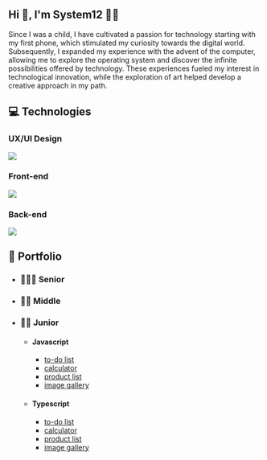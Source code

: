 <!---
system12dev/system12dev is a ✨ special ✨ repository because its `README.md` (this file) appears on your GitHub profile.
You can click the Preview link to take a look at your changes.
--->



<section>
    <h1>Hi 👋, I'm System12 👨‍💻</h1>
    <p>
        Since I was a child, I have cultivated a passion for technology starting with my first phone, which stimulated
        my curiosity towards the digital world. Subsequently, I expanded my experience with the advent of the computer,
        allowing me to explore the operating system and discover the infinite possibilities offered by technology. These
        experiences fueled my interest in technological innovation, while the exploration of art helped develop a
        creative approach in my path.</p>
</section>
<section>
    <h2>💻 Technologies</h2>
    <h3>UX/UI Design</h3>
        <img src="https://skillicons.dev/icons?i=figma" />
    <h3>Front-end</h3>
      <a href="https://skillicons.dev">
    <img src="https://skillicons.dev/icons?i=html,css,js,ts,react" />
  </a>
    <h3>Back-end</h3>
  <a href="https://skillicons.dev">
    <img src="https://skillicons.dev/icons?i=figma,html,css,js,ts,git,github,vite,react,docker,firebase,mysql,supabase" />
  </a>


</section>
<section>
    <h2>💼 Portfolio</h2>
    <ul>
        <li>
            <h3>👨‍🦳🥇 Senior</h3>
        </li>
        <li>
            <h3>🧔🥈 Middle</h3>
        </li>
        <li>
            <h3>👦🥉 Junior</h3>
            <ul>
                <li>
                    <h4>Javascript</h4>
                    <ul>
                        <li><a href="">to-do list</a></li>
                        <li><a href="https://github.com/system12dev/js-calculator">calculator</a></li>
                        <li><a href="">product list</a></li>
                        <li><a href="">image gallery</a></li>
                    </ul>
                </li>
                <li>
                    <h4>Typescript</h4>
                    <ul>
                        <li><a href="">to-do list</a></li>
                        <li><a href="">calculator</a></li>
                        <li><a href="">product list</a></li>
                        <li><a href="">image gallery</a></li>
                    </ul>
                </li>
            </ul>
        </li>
    </ul>
</section>
